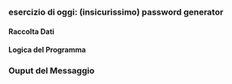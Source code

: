 ### esercizio di oggi: (insicurissimo) password generator
#### Raccolta Dati
#### Logica del Programma
### Ouput del Messaggio
